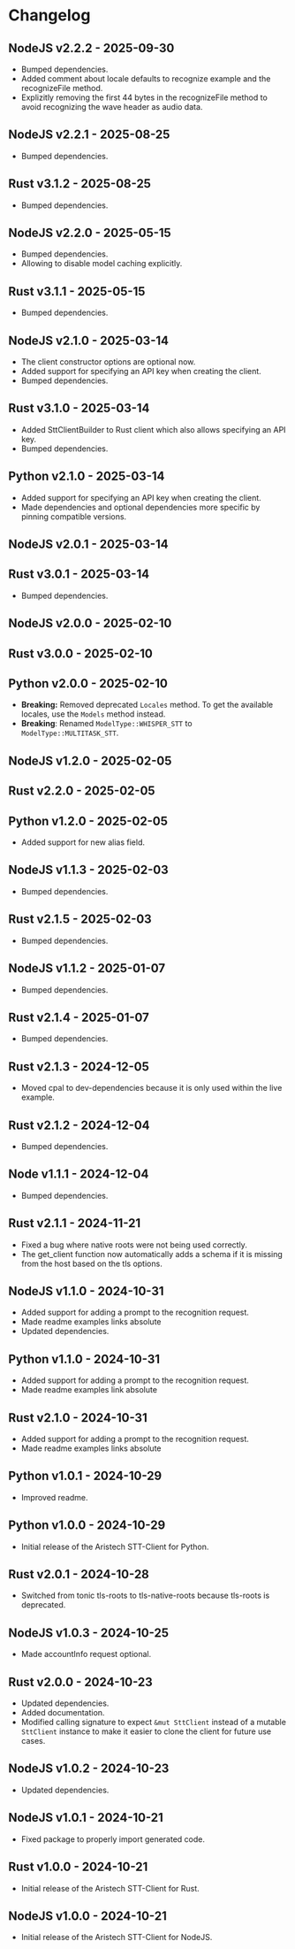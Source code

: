 # Changelog

## NodeJS v2.2.2 - 2025-09-30
- Bumped dependencies.
- Added comment about locale defaults to recognize example and the recognizeFile method.
- Explizitly removing the first 44 bytes in the recognizeFile method to avoid recognizing the wave header as audio data.

## NodeJS v2.2.1 - 2025-08-25
- Bumped dependencies.
## Rust v3.1.2 - 2025-08-25
- Bumped dependencies.

## NodeJS v2.2.0 - 2025-05-15
- Bumped dependencies.
- Allowing to disable model caching explicitly.
## Rust v3.1.1 - 2025-05-15
- Bumped dependencies.

## NodeJS v2.1.0 - 2025-03-14
- The client constructor options are optional now.
- Added support for specifying an API key when creating the client.
- Bumped dependencies.
## Rust v3.1.0 - 2025-03-14
- Added SttClientBuilder to Rust client which also allows specifying an API key.
- Bumped dependencies.
## Python v2.1.0 - 2025-03-14
- Added support for specifying an API key when creating the client.
- Made dependencies and optional dependencies more specific by pinning compatible versions.

## NodeJS v2.0.1 - 2025-03-14
## Rust v3.0.1 - 2025-03-14
- Bumped dependencies.

## NodeJS v2.0.0 - 2025-02-10
## Rust v3.0.0 - 2025-02-10
## Python v2.0.0 - 2025-02-10
- **Breaking:** Removed deprecated `Locales` method. To get the available locales, use the `Models` method instead.
- **Breaking**: Renamed `ModelType::WHISPER_STT` to `ModelType::MULTITASK_STT`.

## NodeJS v1.2.0 - 2025-02-05
## Rust v2.2.0 - 2025-02-05
## Python v1.2.0 - 2025-02-05
- Added support for new alias field.

## NodeJS v1.1.3 - 2025-02-03
- Bumped dependencies.
## Rust v2.1.5 - 2025-02-03
- Bumped dependencies.

## NodeJS v1.1.2 - 2025-01-07
- Bumped dependencies.
## Rust v2.1.4 - 2025-01-07
- Bumped dependencies.


## Rust v2.1.3 - 2024-12-05
- Moved cpal to dev-dependencies because it is only used within the live example.

## Rust v2.1.2 - 2024-12-04
- Bumped dependencies.
## Node v1.1.1 - 2024-12-04
- Bumped dependencies.

## Rust v2.1.1 - 2024-11-21
- Fixed a bug where native roots were not being used correctly.
- The get_client function now automatically adds a schema if it is missing from the host based on the tls options.

## NodeJS v1.1.0 - 2024-10-31
- Added support for adding a prompt to the recognition request.
- Made readme examples links absolute
- Updated dependencies.
## Python v1.1.0 - 2024-10-31
- Added support for adding a prompt to the recognition request.
- Made readme examples link absolute
## Rust v2.1.0 - 2024-10-31
- Added support for adding a prompt to the recognition request.
- Made readme examples links absolute

## Python v1.0.1 - 2024-10-29
- Improved readme.

## Python v1.0.0 - 2024-10-29
- Initial release of the Aristech STT-Client for Python.

## Rust v2.0.1 - 2024-10-28
- Switched from tonic tls-roots to tls-native-roots because tls-roots is deprecated.

## NodeJS v1.0.3 - 2024-10-25
- Made accountInfo request optional.

## Rust v2.0.0 - 2024-10-23
- Updated dependencies.
- Added documentation.
- Modified calling signature to expect `&mut SttClient` instead of a mutable `SttClient` instance to make it easier to clone the client for future use cases.
## NodeJS v1.0.2 - 2024-10-23
- Updated dependencies.

## NodeJS v1.0.1 - 2024-10-21
- Fixed package to properly import generated code.

## Rust v1.0.0 - 2024-10-21
- Initial release of the Aristech STT-Client for Rust.
## NodeJS v1.0.0 - 2024-10-21
- Initial release of the Aristech STT-Client for NodeJS.